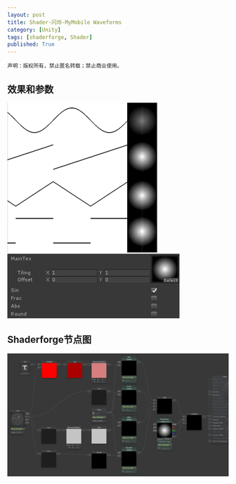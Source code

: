 ```yaml
---
layout: post
title: Shader-闪烁-MyMobile Waveforms
category: [Unity]
tags: [shaderforge, Shader]
published: True
---
```



`声明：版权所有，禁止匿名转载；禁止商业使用。`


## 效果和参数 ##
<left>
	<img src="/public/img/Shader-闪烁/1.gif">
	<img src="/public/img/Shader-闪烁/2.png">
	</left>


## Shaderforge节点图 ##
<left>
	<img src="/public/img/Shader-闪烁/节点图.png">
	</left>

